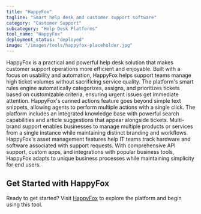 ```yaml
---
title: "HappyFox"
tagline: "Smart help desk and customer support software"
category: "Customer Support"
subcategory: "Help Desk Platforms"
tool_name: "HappyFox"
deployment_status: "deployed"
image: "/images/tools/happyfox-placeholder.jpg"
---
```

HappyFox is a practical and powerful help desk solution that makes customer support operations more efficient and enjoyable. Built with a focus on usability and automation, HappyFox helps support teams manage high ticket volumes without sacrificing service quality. The platform's smart rules engine automatically categorizes, assigns, and prioritizes tickets based on customizable criteria, ensuring urgent issues get immediate attention. HappyFox's canned actions feature goes beyond simple text snippets, allowing agents to perform multiple actions with a single click. The platform includes an integrated knowledge base with powerful search capabilities and article suggestions that appear alongside tickets. Multi-brand support enables businesses to manage multiple products or services from a single instance while maintaining distinct branding and workflows. HappyFox's asset management features help IT teams track hardware and software associated with support requests. With comprehensive API support, custom apps, and integrations with popular business tools, HappyFox adapts to unique business processes while maintaining simplicity for end users.
## Get Started with HappyFox

Ready to get started? Visit [HappyFox](https://happyfox.com) to explore the platform and begin using this tool.

